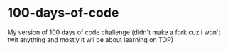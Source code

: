# 100-days-of-code
My version of 100 days of code challenge (didn't make a fork cuz i won't twit anything and mostly it wil be about learning on TOP)
